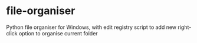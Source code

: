 # file-organiser
Python file organiser for Windows, with edit registry script to add new right-click option to organise current folder
